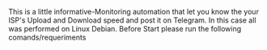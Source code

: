 This is a little informative-Monitoring automation that let you know the your ISP's Upload and Download speed and post it on Telegram.
In this case all was performed on Linux Debian. Before Start please run the following comands/requeriments
